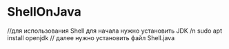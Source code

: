 # ShellOnJava
//для использования Shell для начала нужно установить JDK /n
sudo apt install openjdk
// далее нужно установить файл Shell.java

